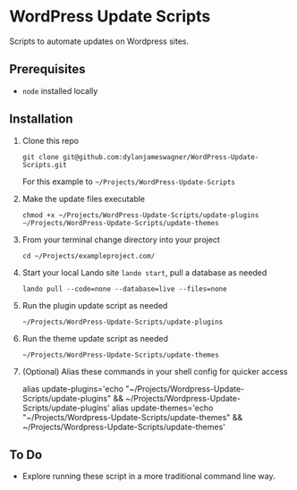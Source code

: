 # WordPress Update Scripts

Scripts to automate updates on Wordpress sites.

## Prerequisites
- `node` installed locally

## Installation

1. Clone this repo

    `git clone git@github.com:dylanjameswagner/WordPress-Update-Scripts.git`

    For this example to `~/Projects/WordPress-Update-Scripts`

2. Make the update files executable

    `chmod +x ~/Projects/WordPress-Update-Scripts/update-plugins ~/Projects/WordPress-Update-Scripts/update-themes`

3. From your terminal change directory into your project

    `cd ~/Projects/exampleproject.com/`

4. Start your local Lando site `lando start`, pull a database as needed

    `lando pull --code=none --database=live --files=none`

5. Run the plugin update script as needed

    `~/Projects/WordPress-Update-Scripts/update-plugins`

6. Run the theme update script as needed

    `~/Projects/WordPress-Update-Scripts/update-themes`

7. (Optional) Alias these commands in your shell config for quicker access

    alias update-plugins='echo "~/Projects/Wordpress-Update-Scripts/update-plugins" && ~/Projects/Wordpress-Update-Scripts/update-plugins'
    alias update-themes='echo "~/Projects/Wordpress-Update-Scripts/update-themes" && ~/Projects/Wordpress-Update-Scripts/update-themes'

## To Do

- Explore running these script in a more traditional command line way.
